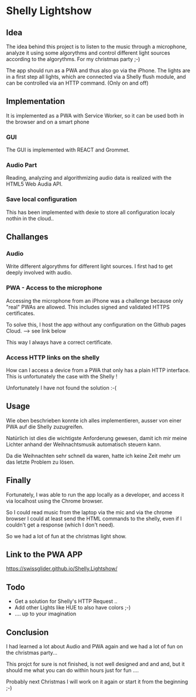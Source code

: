 # Shelly Lightshow

## Idea

The idea behind this project is to listen to the music through a microphone, analyze it using some algorythms and control different light sources according to the algorythms. For my christmas party ;-)

The app should run as a PWA and thus also go via the iPhone.
The lights are in a first step all lights, which are connected via a Shelly flush module, and can be controlled via an HTTP command. (Only on and off)

## Implementation

It is implemented as a PWA with Service Worker, so it can be used both in the browser and on a smart phone

### GUI

The GUI is implemented with REACT and Grommet.

### Audio Part

Reading, analyzing and algorithmizing audio data is realized with the HTML5 Web Audia API.

### Save local configuration

This has been implemented with dexie to store all configuration localy nothin in the cloud..

## Challanges

### Audio

Write different algorythms for different light sources. I first had to get deeply involved with audio.

### PWA - Access to the microphone

Accessing the microphone from an iPhone was a challenge because only "real" PWAs are allowed. This includes signed and validated HTTPS certificates.

To solve this, I host the app without any configuration on the Github pages Cloud. --> see link below

This way I always have a correct certificate.

### Access HTTP links on the shelly

How can I access a device from a PWA that only has a plain HTTP interface. This is unfortunately the case with the Shelly !

Unfortunately I have not found the solution :-(

## Usage

Wie oben beschrieben konnte ich alles implementieren, ausser von einer PWA auf die Shelly zuzugreifen.

Natürlich ist dies die wichtigste Anforderung gewesen, damit ich mir meine Lichter anhand der Weihnachtsmusik automatisch steuern kann.

Da die Weihnachten sehr schnell da waren, hatte ich keine Zeit mehr um das letzte Problem zu lösen.

## Finally

Fortunately, I was able to run the app locally as a developer, and access it via localhost using the Chrome browser.

So I could read music from the laptop via the mic and via the chrome browser I could at least send the HTML commands to the shelly, even if I couldn't get a response (which I don't need).

So we had a lot of fun at the christmas light show.

## Link to the PWA APP

https://swissglider.github.io/Shelly.Lightshow/

## Todo

-   Get a solution for Shelly's HTTP Request ..
-   Add other Lights like HUE to also have colors ;-)
-   .... up to your imagination

## Conclusion

I had learned a lot about Audio and PWA again and we had a lot of fun on the christmas party...

This projct for sure is not finished, is not well designed and and and, but it should me what you can do within hours just for fun ....

Probably next Christmas I will work on it again or start it from the beginning ;-)
